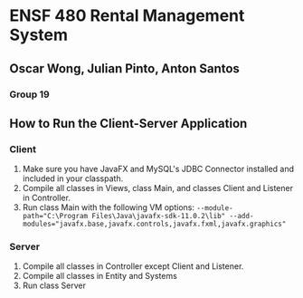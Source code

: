 # ENSF 480 Rental Management System
## Oscar Wong, Julian Pinto, Anton Santos
### Group 19

## How to Run the Client-Server Application
### Client
1. Make sure you have JavaFX and MySQL's JDBC Connector installed and included in your classpath.
2. Compile all classes in Views, class Main, and classes Client and Listener in Controller.
3. Run class Main with the following VM options: 
`--module-path="C:\Program Files\Java\javafx-sdk-11.0.2\lib" --add-modules="javafx.base,javafx.controls,javafx.fxml,javafx.graphics" `

### Server
1. Compile all classes in Controller except Client and Listener.
2. Compile all classes in Entity and Systems
3. Run class Server